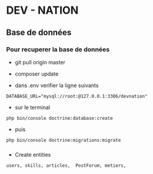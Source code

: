 # DEV - NATION

## Base de données

### Pour recuperer la base de données
- git pull origin master
- composer update

- dans .env verifier la ligne suivants
```
DATABASE_URL="mysql://root:@127.0.0.1:3306/devnation"
```

- sur le terminal
```
php bin/console doctrine:database:create
```
- puis 

```
php bin/console doctrine:migrations:migrate
```

#####
- Create entities
```
users, skills, articles,  PostForum, metiers, 
```


